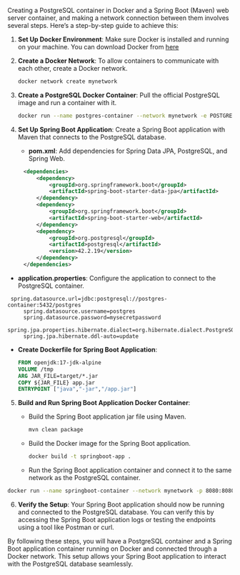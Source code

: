 
Creating a PostgreSQL container in Docker and a Spring Boot (Maven) web server container, and making a network connection between them involves several steps. Here’s a step-by-step guide to achieve this:

1. **Set Up Docker Environment**:
   Make sure Docker is installed and running on your machine. You can download Docker from [here](https://www.docker.com/products/docker-desktop)
   
2. **Create a Docker Network**:
   To allow containers to communicate with each other, create a Docker network.

   ```bash
   docker network create mynetwork
   ```

3. **Create a PostgreSQL Docker Container**:
   Pull the official PostgreSQL image and run a container with it.

   ```bash
   docker run --name postgres-container --network mynetwork -e POSTGRES_PASSWORD=mysecretpassword -d postgres
   ```

4. **Set Up Spring Boot Application**:
   Create a Spring Boot application with Maven that connects to the PostgreSQL database.

   - **pom.xml**: Add dependencies for Spring Data JPA, PostgreSQL, and Spring Web.

```xml
     <dependencies>
         <dependency>
             <groupId>org.springframework.boot</groupId>
             <artifactId>spring-boot-starter-data-jpa</artifactId>
         </dependency>
         <dependency>
             <groupId>org.springframework.boot</groupId>
             <artifactId>spring-boot-starter-web</artifactId>
         </dependency>
         <dependency>
             <groupId>org.postgresql</groupId>
             <artifactId>postgresql</artifactId>
             <version>42.2.19</version>
         </dependency>
     </dependencies>
```

   - **application.properties**: Configure the application to connect to the PostgreSQL container.

```
 spring.datasource.url=jdbc:postgresql://postgres-container:5432/postgres
     spring.datasource.username=postgres
     spring.datasource.password=mysecretpassword
     spring.jpa.properties.hibernate.dialect=org.hibernate.dialect.PostgreSQLDialect
     spring.jpa.hibernate.ddl-auto=update
```

   - **Create Dockerfile for Spring Boot Application**:

     ```Dockerfile
     FROM openjdk:17-jdk-alpine
     VOLUME /tmp
     ARG JAR_FILE=target/*.jar
     COPY ${JAR_FILE} app.jar
     ENTRYPOINT ["java","-jar","/app.jar"]
     ```

5. **Build and Run Spring Boot Application Docker Container**:
   - Build the Spring Boot application jar file using Maven.

     ```bash
     mvn clean package
     ```

   - Build the Docker image for the Spring Boot application.

     ```bash
     docker build -t springboot-app .
     ```

   - Run the Spring Boot application container and connect it to the same network as the PostgreSQL container.

```bash
docker run --name springboot-container --network mynetwork -p 8080:8080 -d springboot-app
```

6. **Verify the Setup**:
   Your Spring Boot application should now be running and connected to the PostgreSQL database. You can verify this by accessing the Spring Boot application logs or testing the endpoints using a tool like Postman or curl.

By following these steps, you will have a PostgreSQL container and a Spring Boot application container running on Docker and connected through a Docker network. This setup allows your Spring Boot application to interact with the PostgreSQL database seamlessly.